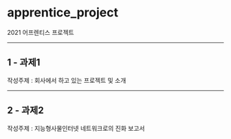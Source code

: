 # apprentice_project
2021 어프렌티스 프로젝트

----------------------------------------
1 - 과제1
----------------------------------------
작성주제 : 회사에서 하고 있는 프로젝트 및 소개

----------------------------------------
2 - 과제2 
----------------------------------------
작성주제 : 지능형사물인터넷 네트워크로의 진화 보고서
